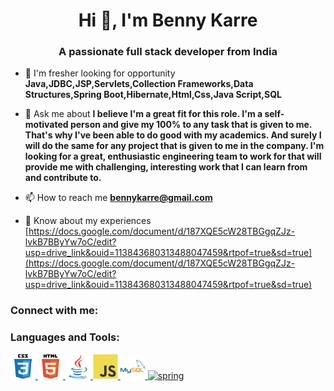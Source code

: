 <h1 align="center">Hi 👋, I'm Benny Karre</h1>
<h3 align="center">A passionate full stack developer from India</h3>

- 🌱 I'm fresher looking for opportunity **Java,JDBC,JSP,Servlets,Collection Frameworks,Data Structures,Spring Boot,Hibernate,Html,Css,Java Script,SQL**

- 💬 Ask me about **I believe I'm a great fit for this role. I'm a self-motivated person and give my 100% to any task that is given to me. That's why I've been able to do good with my academics. And surely I will do the same for any project that is given to me in the company. I'm looking for a great, enthusiastic engineering team to work for that will provide me with challenging, interesting work that I can learn from and contribute to.**

- 📫 How to reach me **bennykarre@gmail.com**

- 📄 Know about my experiences [https://docs.google.com/document/d/187XQE5cW28TBGgqZJz-lvkB7BByYw7oC/edit?usp=drive_link&ouid=113843680313488047459&rtpof=true&sd=true](https://docs.google.com/document/d/187XQE5cW28TBGgqZJz-lvkB7BByYw7oC/edit?usp=drive_link&ouid=113843680313488047459&rtpof=true&sd=true)

<h3 align="left">Connect with me:</h3>
<p align="left">
</p>

<h3 align="left">Languages and Tools:</h3>
<p align="left"> <a href="https://www.w3schools.com/css/" target="_blank" rel="noreferrer"> <img src="https://raw.githubusercontent.com/devicons/devicon/master/icons/css3/css3-original-wordmark.svg" alt="css3" width="40" height="40"/> </a> <a href="https://www.w3.org/html/" target="_blank" rel="noreferrer"> <img src="https://raw.githubusercontent.com/devicons/devicon/master/icons/html5/html5-original-wordmark.svg" alt="html5" width="40" height="40"/> </a> <a href="https://www.java.com" target="_blank" rel="noreferrer"> <img src="https://raw.githubusercontent.com/devicons/devicon/master/icons/java/java-original.svg" alt="java" width="40" height="40"/> </a> <a href="https://developer.mozilla.org/en-US/docs/Web/JavaScript" target="_blank" rel="noreferrer"> <img src="https://raw.githubusercontent.com/devicons/devicon/master/icons/javascript/javascript-original.svg" alt="javascript" width="40" height="40"/> </a> <a href="https://www.mysql.com/" target="_blank" rel="noreferrer"> <img src="https://raw.githubusercontent.com/devicons/devicon/master/icons/mysql/mysql-original-wordmark.svg" alt="mysql" width="40" height="40"/> </a> <a href="https://spring.io/" target="_blank" rel="noreferrer"> <img src="https://www.vectorlogo.zone/logos/springio/springio-icon.svg" alt="spring" width="40" height="40"/> </a> </p>
